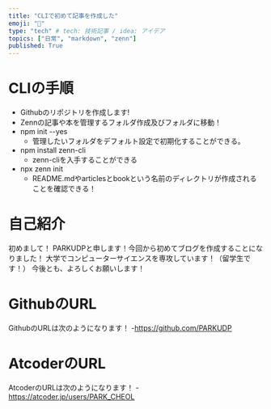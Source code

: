 ```yaml
---
title: "CLIで初めて記事を作成した"
emoji: "🕌"
type: "tech" # tech: 技術記事 / idea: アイデア
topics: ["日常", "markdown", "zenn"]
published: True
---
```


# CLIの手順
- Githubのリポジトリを作成します!
- Zennの記事や本を管理するフォルダ作成及びフォルダに移動！
- npm init --yes
    - 管理したいフォルダをデフォルト設定で初期化することができる。
- npm install zenn-cli
    - zenn-cliを入手することができる
- npx zenn init
    - README.mdやarticlesとbookという名前のディレクトリが作成されることを確認できる！

# 自己紹介
初めまして！
PARKUDPと申します！今回から初めてブログを作成することになりました！
大学でコンピューターサイエンスを専攻しています！（留学生です！）
今後とも、よろしくお願いします！

# GithubのURL
GithubのURLは次のようになります！
-https://github.com/PARKUDP

# AtcoderのURL
AtcoderのURLは次のようになります！
-https://atcoder.jp/users/PARK_CHEOL